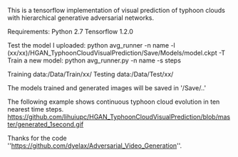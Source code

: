 This is a tensorflow implementation of visual prediction of typhoon clouds with hierarchical generative adversarial networks.

Requirements:
Python 2.7
Tensorflow 1.2.0

Test the model I uploaded:
python avg_runner -n name -l (xx/xx)/HGAN_TyphoonCloudVisualPrediction/Save/Models/model.ckpt -T
Train a new model:
python avg_runner.py -n name -s steps

Training data:/Data/Train/xx/
Testing data:/Data/Test/xx/

The models trained and generated images will be saved in '/Save/..'

The following example shows continuous typhoon cloud evolution in ten nearest time steps. 
https://github.com/lihuiupc/HGAN_TyphoonCloudVisualPrediction/blob/master/generated_1second.gif

Thanks for the code ''https://github.com/dyelax/Adversarial_Video_Generation''.
